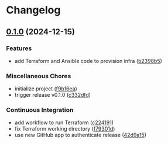 # Changelog

## [0.1.0](https://github.com/lentidas/DAI-2425-PW3/compare/v0.1.0...v0.1.0) (2024-12-15)


### Features

* add Terraform and Ansible code to provision infra ([b2398b5](https://github.com/lentidas/DAI-2425-PW3/commit/b2398b5f91a580f1de88f0e9fc4eb854b9138c95))


### Miscellaneous Chores

* initialize project ([f9b16ea](https://github.com/lentidas/DAI-2425-PW3/commit/f9b16eafdfdc5370eb11eb0c9a13c84af09e3080))
* trigger release v0.1.0 ([c332dfd](https://github.com/lentidas/DAI-2425-PW3/commit/c332dfde72aa172edc3f3ab9a60065e96e4b326a))


### Continuous Integration

* add workflow to run Terraform ([c224191](https://github.com/lentidas/DAI-2425-PW3/commit/c22419171ac5a0e8363694616f2cf469163a2d6e))
* fix Terraform working directory ([f79301d](https://github.com/lentidas/DAI-2425-PW3/commit/f79301d18bfb75177e124c64d7981c923a925687))
* use new GitHub app to authenticate release ([42d9a15](https://github.com/lentidas/DAI-2425-PW3/commit/42d9a15739530cc2d138a7d4b44c081e913e93e5))
